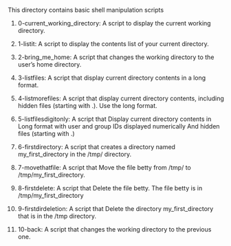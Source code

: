 This directory contains basic shell manipulation scripts

1. 0-current_working_directory:  A script to display the current working directory.

2. 1-listit: A script to display the contents list of your current directory.

3. 2-bring_me_home: A script that changes the working directory to the user’s home directory.

4. 3-listfiles: A script that display current directory contents in a long format.

5. 4-listmorefiles: A script that display current directory contents, including hidden files (starting with .). Use the long format.

6. 5-listfilesdigitonly: A script that Display current directory contents in Long format with user and group IDs displayed numerically And hidden files (starting with .)

7. 6-firstdirectory: A script that creates a directory named my_first_directory in the /tmp/ directory.

8. 7-movethatfile: A script that Move the file betty from /tmp/ to /tmp/my_first_directory.

9. 8-firstdelete: A script that Delete the file betty. The file betty is in /tmp/my_first_directory

10. 9-firstdirdeletion: A script that Delete the directory my_first_directory that is in the /tmp directory.

11. 10-back: A script that changes the working directory to the previous one.
